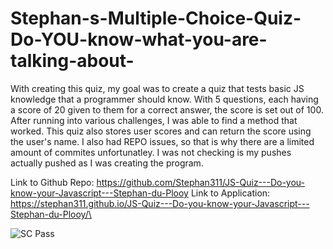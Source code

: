 # Stephan-s-Multiple-Choice-Quiz-Do-YOU-know-what-you-are-talking-about-

With creating this quiz, my goal was to create a quiz that tests basic JS knowledge that a programmer should know. With 5 questions, each having a score of 20 given to them for a correct answer, the score is set out of 100. After running into various challenges, I was able to find a method that worked. This quiz also stores user scores and can return the score using the user's name. I also had REPO issues, so that is why there are a limited amount of commites unfortunatley. I was not checking is my pushes actually pushed as I was creating the program.

Link to Github Repo: https://github.com/Stephan311/JS-Quiz---Do-you-know-your-Javascript---Stephan-du-Plooy
Link to Application: https://stephan311.github.io/JS-Quiz---Do-you-know-your-Javascript---Stephan-du-Plooy/\

 ![SC Pass](https://user-images.githubusercontent.com/76667667/111857254-ac645e00-8906-11eb-9420-d29681f0f2a4.JPG)
